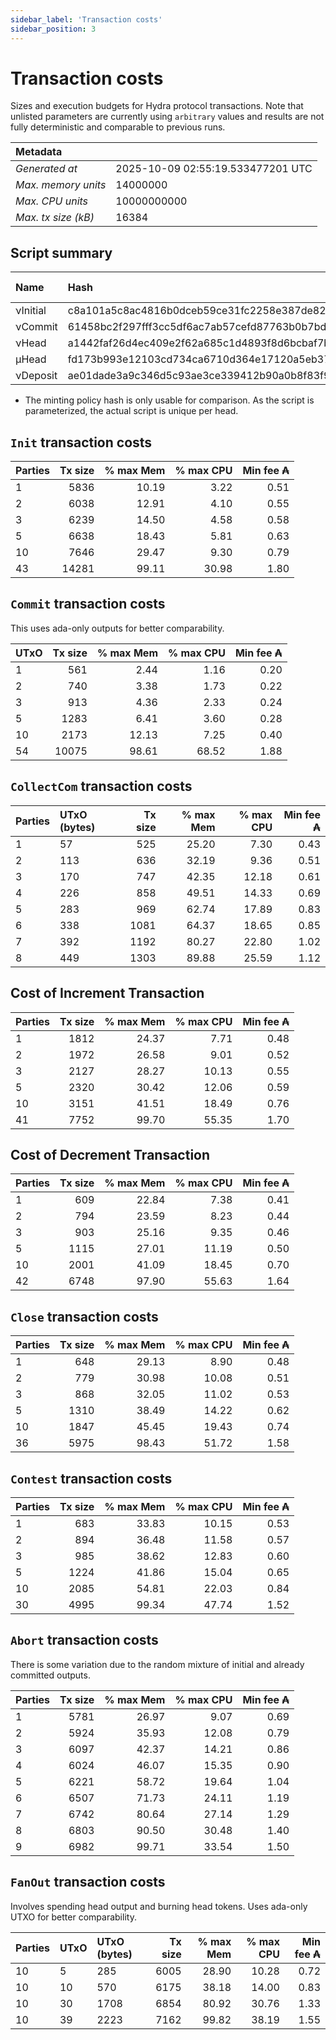 ```yaml
--- 
sidebar_label: 'Transaction costs' 
sidebar_position: 3 
--- 
```


# Transaction costs 

Sizes and execution budgets for Hydra protocol transactions. Note that unlisted parameters are currently using `arbitrary` values and results are not fully deterministic and comparable to previous runs.

| Metadata | |
| :--- | :--- |
| _Generated at_ | 2025-10-09 02:55:19.533477201 UTC |
| _Max. memory units_ | 14000000 |
| _Max. CPU units_ | 10000000000 |
| _Max. tx size (kB)_ | 16384 |

## Script summary

| Name   | Hash | Size (Bytes) 
| :----- | :--- | -----------: 
| νInitial | c8a101a5c8ac4816b0dceb59ce31fc2258e387de828f02961d2f2045 | 2652 | 
| νCommit | 61458bc2f297fff3cc5df6ac7ab57cefd87763b0b7bd722146a1035c | 685 | 
| νHead | a1442faf26d4ec409e2f62a685c1d4893f8d6bcbaf7bcb59d6fa1340 | 14599 | 
| μHead | fd173b993e12103cd734ca6710d364e17120a5eb37a224c64ab2b188* | 5284 | 
| νDeposit | ae01dade3a9c346d5c93ae3ce339412b90a0b8f83f94ec6baa24e30c | 1102 | 

* The minting policy hash is only usable for comparison. As the script is parameterized, the actual script is unique per head.

## `Init` transaction costs

| Parties | Tx size | % max Mem | % max CPU | Min fee ₳ |
| :------ | ------: | --------: | --------: | --------: |
| 1| 5836 | 10.19 | 3.22 | 0.51 |
| 2| 6038 | 12.91 | 4.10 | 0.55 |
| 3| 6239 | 14.50 | 4.58 | 0.58 |
| 5| 6638 | 18.43 | 5.81 | 0.63 |
| 10| 7646 | 29.47 | 9.30 | 0.79 |
| 43| 14281 | 99.11 | 30.98 | 1.80 |


## `Commit` transaction costs
 This uses ada-only outputs for better comparability.

| UTxO | Tx size | % max Mem | % max CPU | Min fee ₳ |
| :--- | ------: | --------: | --------: | --------: |
| 1| 561 | 2.44 | 1.16 | 0.20 |
| 2| 740 | 3.38 | 1.73 | 0.22 |
| 3| 913 | 4.36 | 2.33 | 0.24 |
| 5| 1283 | 6.41 | 3.60 | 0.28 |
| 10| 2173 | 12.13 | 7.25 | 0.40 |
| 54| 10075 | 98.61 | 68.52 | 1.88 |


## `CollectCom` transaction costs

| Parties | UTxO (bytes) |Tx size | % max Mem | % max CPU | Min fee ₳ |
| :------ | :----------- |------: | --------: | --------: | --------: |
| 1 | 57 | 525 | 25.20 | 7.30 | 0.43 |
| 2 | 113 | 636 | 32.19 | 9.36 | 0.51 |
| 3 | 170 | 747 | 42.35 | 12.18 | 0.61 |
| 4 | 226 | 858 | 49.51 | 14.33 | 0.69 |
| 5 | 283 | 969 | 62.74 | 17.89 | 0.83 |
| 6 | 338 | 1081 | 64.37 | 18.65 | 0.85 |
| 7 | 392 | 1192 | 80.27 | 22.80 | 1.02 |
| 8 | 449 | 1303 | 89.88 | 25.59 | 1.12 |


## Cost of Increment Transaction

| Parties | Tx size | % max Mem | % max CPU | Min fee ₳ |
| :------ | ------: | --------: | --------: | --------: |
| 1| 1812 | 24.37 | 7.71 | 0.48 |
| 2| 1972 | 26.58 | 9.01 | 0.52 |
| 3| 2127 | 28.27 | 10.13 | 0.55 |
| 5| 2320 | 30.42 | 12.06 | 0.59 |
| 10| 3151 | 41.51 | 18.49 | 0.76 |
| 41| 7752 | 99.70 | 55.35 | 1.70 |


## Cost of Decrement Transaction

| Parties | Tx size | % max Mem | % max CPU | Min fee ₳ |
| :------ | ------: | --------: | --------: | --------: |
| 1| 609 | 22.84 | 7.38 | 0.41 |
| 2| 794 | 23.59 | 8.23 | 0.44 |
| 3| 903 | 25.16 | 9.35 | 0.46 |
| 5| 1115 | 27.01 | 11.19 | 0.50 |
| 10| 2001 | 41.09 | 18.45 | 0.70 |
| 42| 6748 | 97.90 | 55.63 | 1.64 |


## `Close` transaction costs

| Parties | Tx size | % max Mem | % max CPU | Min fee ₳ |
| :------ | ------: | --------: | --------: | --------: |
| 1| 648 | 29.13 | 8.90 | 0.48 |
| 2| 779 | 30.98 | 10.08 | 0.51 |
| 3| 868 | 32.05 | 11.02 | 0.53 |
| 5| 1310 | 38.49 | 14.22 | 0.62 |
| 10| 1847 | 45.45 | 19.43 | 0.74 |
| 36| 5975 | 98.43 | 51.72 | 1.58 |


## `Contest` transaction costs

| Parties | Tx size | % max Mem | % max CPU | Min fee ₳ |
| :------ | ------: | --------: | --------: | --------: |
| 1| 683 | 33.83 | 10.15 | 0.53 |
| 2| 894 | 36.48 | 11.58 | 0.57 |
| 3| 985 | 38.62 | 12.83 | 0.60 |
| 5| 1224 | 41.86 | 15.04 | 0.65 |
| 10| 2085 | 54.81 | 22.03 | 0.84 |
| 30| 4995 | 99.34 | 47.74 | 1.52 |


## `Abort` transaction costs
There is some variation due to the random mixture of initial and already committed outputs.

| Parties | Tx size | % max Mem | % max CPU | Min fee ₳ |
| :------ | ------: | --------: | --------: | --------: |
| 1| 5781 | 26.97 | 9.07 | 0.69 |
| 2| 5924 | 35.93 | 12.08 | 0.79 |
| 3| 6097 | 42.37 | 14.21 | 0.86 |
| 4| 6024 | 46.07 | 15.35 | 0.90 |
| 5| 6221 | 58.72 | 19.64 | 1.04 |
| 6| 6507 | 71.73 | 24.11 | 1.19 |
| 7| 6742 | 80.64 | 27.14 | 1.29 |
| 8| 6803 | 90.50 | 30.48 | 1.40 |
| 9| 6982 | 99.71 | 33.54 | 1.50 |


## `FanOut` transaction costs
Involves spending head output and burning head tokens. Uses ada-only UTXO for better comparability.

| Parties | UTxO  | UTxO (bytes) | Tx size | % max Mem | % max CPU | Min fee ₳ |
| :------ | :---- | :----------- | ------: | --------: | --------: | --------: |
| 10 | 5 | 285 | 6005 | 28.90 | 10.28 | 0.72 |
| 10 | 10 | 570 | 6175 | 38.18 | 14.00 | 0.83 |
| 10 | 30 | 1708 | 6854 | 80.92 | 30.76 | 1.33 |
| 10 | 39 | 2223 | 7162 | 99.82 | 38.19 | 1.55 |

